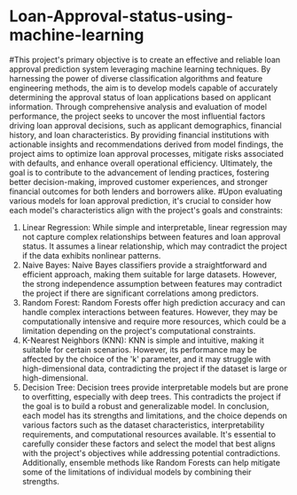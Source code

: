 # Loan-Approval-status-using-machine-learning
#This project's primary objective is to create an effective and reliable loan approval prediction system leveraging machine learning techniques. By harnessing the power of diverse classification algorithms and feature engineering methods, the aim is to develop models capable of accurately determining the approval status of loan applications based on applicant information. Through comprehensive analysis and evaluation of model performance, the project seeks to uncover the most influential factors driving loan approval decisions, such as applicant demographics, financial history, and loan characteristics. By providing financial institutions with actionable insights and recommendations derived from model findings, the project aims to optimize loan approval processes, mitigate risks associated with defaults, and enhance overall operational efficiency. Ultimately, the goal is to contribute to the advancement of lending practices, fostering better decision-making, improved customer experiences, and stronger financial outcomes for both lenders and borrowers alike.
#Upon evaluating various models for loan approval prediction, it's crucial to consider how each model's characteristics align with the project's goals and constraints:
1.	Linear Regression: While simple and interpretable, linear regression may not capture complex relationships between features and loan approval status. It assumes a linear relationship, which may contradict the project if the data exhibits nonlinear patterns.
2.	Naive Bayes: Naive Bayes classifiers provide a straightforward and efficient approach, making them suitable for large datasets. However, the strong independence assumption between features may contradict the project if there are significant correlations among predictors.
3.	Random Forest: Random Forests offer high prediction accuracy and can handle complex interactions between features. However, they may be computationally intensive and require more resources, which could be a limitation depending on the project's computational constraints.
4.	K-Nearest Neighbors (KNN): KNN is simple and intuitive, making it suitable for certain scenarios. However, its performance may be affected by the choice of the 'k' parameter, and it may struggle with high-dimensional data, contradicting the project if the dataset is large or high-dimensional.
5.	Decision Tree: Decision trees provide interpretable models but are prone to overfitting, especially with deep trees. This contradicts the project if the goal is to build a robust and generalizable model.
In conclusion, each model has its strengths and limitations, and the choice depends on various factors such as the dataset characteristics, interpretability requirements, and computational resources available. It's essential to carefully consider these factors and select the model that best aligns with the project's objectives while addressing potential contradictions. Additionally, ensemble methods like Random Forests can help mitigate some of the limitations of individual models by combining their strengths.

